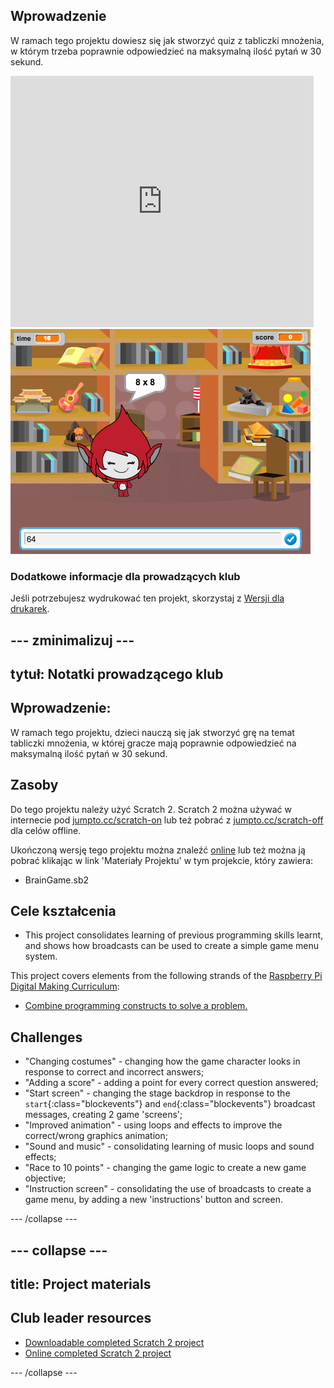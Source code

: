## Wprowadzenie

W ramach tego projektu dowiesz się jak stworzyć quiz z tabliczki mnożenia, w którym trzeba poprawnie odpowiedzieć na maksymalną ilość pytań w 30 sekund.

<div class="scratch-preview">
  <iframe allowtransparency="true" width="485" height="402" src="https://scratch.mit.edu/projects/embed/42225768/?autostart=false" frameborder="0"></iframe>
  <img src="images/brain-final.png">
</div>

### Dodatkowe informacje dla prowadzących klub

Jeśli potrzebujesz wydrukować ten projekt, skorzystaj z [Wersji dla drukarek](https://projects.raspberrypi.org/en/projects/brain-game/print).

## \--- zminimalizuj \---

## tytuł: Notatki prowadzącego klub

## Wprowadzenie:

W ramach tego projektu, dzieci nauczą się jak stworzyć grę na temat tabliczki mnożenia, w której gracze mają poprawnie odpowiedzieć na maksymalną ilość pytań w 30 sekund.

## Zasoby

Do tego projektu należy użyć Scratch 2. Scratch 2 można używać w internecie pod [jumpto.cc/scratch-on](http://jumpto.cc/scratch-on) lub też pobrać z [jumpto.cc/scratch-off](http://jumpto.cc/scratch-off) dla celów offline.

Ukończoną wersję tego projektu można znaleźć [online](http://scratch.mit.edu/projects/42225768/#editor) lub też można ją pobrać klikając w link 'Materiały Projektu' w tym projekcie, który zawiera:

* BrainGame.sb2

## Cele kształcenia

* This project consolidates learning of previous programming skills learnt, and shows how broadcasts can be used to create a simple game menu system.

This project covers elements from the following strands of the [Raspberry Pi Digital Making Curriculum](http://rpf.io/curriculum):

* [Combine programming constructs to solve a problem.](https://www.raspberrypi.org/curriculum/programming/builder)

## Challenges

* "Changing costumes" - changing how the game character looks in response to correct and incorrect answers;
* "Adding a score" - adding a point for every correct question answered;
* "Start screen" - changing the stage backdrop in response to the `start`{:class="blockevents"} and `end`{:class="blockevents"} broadcast messages, creating 2 game 'screens';
* "Improved animation" - using loops and effects to improve the correct/wrong graphics animation;
* "Sound and music" - consolidating learning of music loops and sound effects;
* "Race to 10 points" - changing the game logic to create a new game objective;
* "Instruction screen" - consolidating the use of broadcasts to create a game menu, by adding a new 'instructions' button and screen.

\--- /collapse \---

## \--- collapse \---

## title: Project materials

## Club leader resources

* [Downloadable completed Scratch 2 project](resources/BrainGame.sb2)
* [Online completed Scratch 2 project](http://scratch.mit.edu/projects/42225768/#editor)

\--- /collapse \---